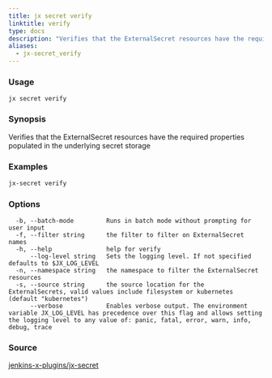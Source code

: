 ```yaml
---
title: jx secret verify
linktitle: verify
type: docs
description: "Verifies that the ExternalSecret resources have the required properties populated in the underlying secret storage ***Aliases**: get*"
aliases:
  - jx-secret_verify
---
```


### Usage

```
jx secret verify
```

### Synopsis

Verifies that the ExternalSecret resources have the required properties populated in the underlying secret storage

### Examples

  ```bash
  jx-secret verify

  ```
### Options

```
  -b, --batch-mode         Runs in batch mode without prompting for user input
  -f, --filter string      the filter to filter on ExternalSecret names
  -h, --help               help for verify
      --log-level string   Sets the logging level. If not specified defaults to $JX_LOG_LEVEL
  -n, --namespace string   the namespace to filter the ExternalSecret resources
  -s, --source string      the source location for the ExternalSecrets, valid values include filesystem or kubernetes (default "kubernetes")
      --verbose            Enables verbose output. The environment variable JX_LOG_LEVEL has precedence over this flag and allows setting the logging level to any value of: panic, fatal, error, warn, info, debug, trace
```



### Source

[jenkins-x-plugins/jx-secret](https://github.com/jenkins-x-plugins/jx-secret)
